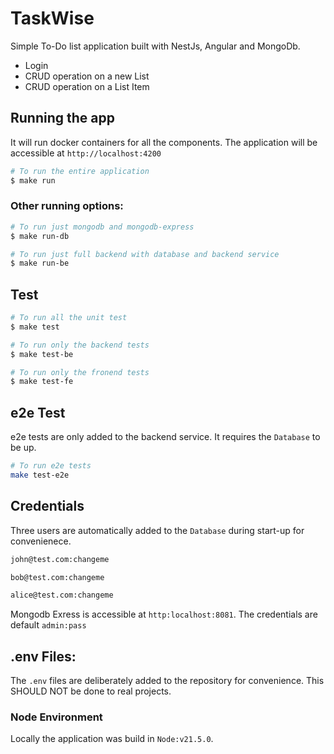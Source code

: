 # TaskWise

Simple To-Do list application built with NestJs, Angular and MongoDb.

- Login
- CRUD operation on a new List
- CRUD operation on a List Item

## Running the app

It will run docker containers for all the components. The application will be accessible at `http://localhost:4200`

```bash
# To run the entire application
$ make run
```

### Other running options:

```bash
# To run just mongodb and mongodb-express
$ make run-db

# To run just full backend with database and backend service
$ make run-be
```

## Test

```bash
# To run all the unit test
$ make test

# To run only the backend tests
$ make test-be

# To run only the fronend tests
$ make test-fe
```

## e2e Test

e2e tests are only added to the backend service. It requires the `Database` to be up.

```bash
# To run e2e tests
make test-e2e
```

## Credentials

Three users are automatically added to the `Database` during start-up for convenienece.

```bash
john@test.com:changeme
```

```bash
bob@test.com:changeme
```

```bash
alice@test.com:changeme
```

Mongodb Exress is accessible at `http:localhost:8081`. The credentials are default `admin:pass`

## .env Files:

The `.env` files are deliberately added to the repository for convenience. This SHOULD NOT be done to real projects.

### Node Environment

Locally the application was build in `Node:v21.5.0`.
